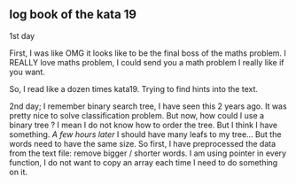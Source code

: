 ## log book of the kata 19

1st day

First, I was like OMG it looks like to be the final boss of the maths problem. I REALLY love maths problem, I could send you a math problem I really like if you want.

So, I read like a dozen times kata19. Trying to find hints into the text. 

2nd day; I remember binary search tree, I have seen this 2 years ago. It was pretty nice to solve classification problem. But now, how could I use a binary tree ? I mean I do not know how to order the tree. But I think I have something.
*A few hours later* I should have many leafs to my tree... But the words need to have the same size. So first, I have preprocessed the data from the text file: remove bigger / shorter words. I am using pointer in every function, I do not want to copy an array each time I need to do something on it.

